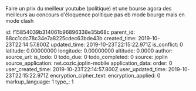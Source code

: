 Faire un prix du meilleur youtube (politique) et une bourse agora des meilleurs au concours d'éloquence politique pas eb mode bourge mais en mode clash

id: f15854039b314061b96896338e35b68c
parent_id: 88cc1cdc78c34e7a8225cdec63bde43b
created_time: 2019-10-23T22:14:57.800Z
updated_time: 2019-10-23T22:15:22.971Z
is_conflict: 0
latitude: 0.00000000
longitude: 0.00000000
altitude: 0.0000
author: 
source_url: 
is_todo: 0
todo_due: 0
todo_completed: 0
source: joplin
source_application: net.cozic.joplin-mobile
application_data: 
order: 0
user_created_time: 2019-10-23T22:14:57.800Z
user_updated_time: 2019-10-23T22:15:22.971Z
encryption_cipher_text: 
encryption_applied: 0
markup_language: 1
type_: 1